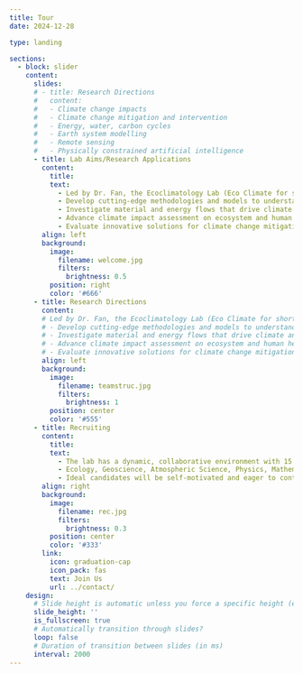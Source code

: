 ```yaml
---
title: Tour
date: 2024-12-28

type: landing

sections:
  - block: slider
    content:
      slides:
      # - title: Research Directions
      #   content:  
      #   - Climate change impacts
      #   - Climate change mitigation and intervention 
      #   - Energy, water, carbon cycles
      #   - Earth system modelling
      #   - Remote sensing
      #   - Physically constrained artificial intelligence
      - title: Lab Aims/Research Applications
        content: 
          title: 
          text:
            - Led by Dr. Fan, the Ecoclimatology Lab (Eco Climate for short) is at the forefront of climate and ecosystem research. The lab’s mission is to
            - Develop cutting-edge methodologies and models to understand land-atmosphere interactions
            - Investigate material and energy flows that drive climate and ecosystem dynamics
            - Advance climate impact assessment on ecosystem and human health
            - Evaluate innovative solutions for climate change mitigation, including natural or technology-based solutions
        align: left
        background:
          image:
            filename: welcome.jpg
            filters:
              brightness: 0.5
          position: right
          color: '#666'
      - title: Research Directions
        content:  
        # Led by Dr. Fan, the Ecoclimatology Lab (Eco Climate for short) is at the forefront of climate and ecosystem research. The lab’s mission is to 
        # - Develop cutting-edge methodologies and models to understand land-atmosphere interactions
        # - Investigate material and energy flows that drive climate and ecosystem dynamics
        # - Advance climate impact assessment on ecosystem and human health
        # - Evaluate innovative solutions for climate change mitigation, including natural or technology-based solutions
        align: left
        background:
          image:
            filename: teamstruc.jpg
            filters:
              brightness: 1
          position: center
          color: '#555'
      - title: Recruiting
        content: 
          title: 
          text:
            - The lab has a dynamic, collaborative environment with 15 researchers from four nations. It is seeking passionate Master's and PhD candidates with backgrounds in
            - Ecology, Geoscience, Atmospheric Science, Physics, Mathematics, Computer Science. 
            - Ideal candidates will be self-motivated and eager to contribute to groundbreaking climate research
        align: right
        background:
          image:
            filename: rec.jpg
            filters:
              brightness: 0.3
          position: center
          color: '#333'
        link:
          icon: graduation-cap
          icon_pack: fas
          text: Join Us
          url: ../contact/
    design:
      # Slide height is automatic unless you force a specific height (e.g. '400px')
      slide_height: ''
      is_fullscreen: true
      # Automatically transition through slides?
      loop: false
      # Duration of transition between slides (in ms)
      interval: 2000
---
```

